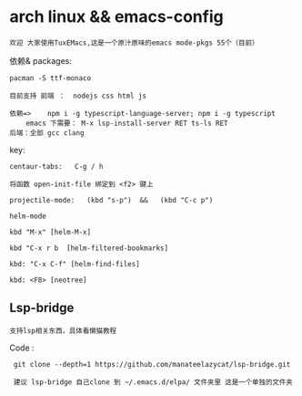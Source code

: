# arch linux &&  emacs-config
 	欢迎 大家使用TuxEMacs,这是一个原汁原味的emacs mode-pkgs 55个（目前）

依赖& packages:

	pacman -S ttf-monaco 
 	
	目前支持 前端 ：  nodejs css html js
			
	依赖=>	npm i -g typescript-language-server; npm i -g typescript	
		emacs 下需要： M-x lsp-install-server RET ts-ls RET	
	后端：全部 gcc clang
	
			

key:
	
	centaur-tabs:	C-g / h 
	
	将函数 open-init-file 绑定到 <f2> 键上

	projectile-mode:   (kbd "s-p")  &&   (kbd "C-c p")
	
	helm-mode
	
	kbd "M-x" [helm-M-x]
		
	kbd "C-x r b  [helm-filtered-bookmarks]
	
	kbd: "C-x C-f" [helm-find-files]
	
	kbd: <F8> [neotree] 

## Lsp-bridge
	支持lsp相关东西，具体看懒猫教程
 
 Code :

	 git clone --depth=1 https://github.com/manateelazycat/lsp-bridge.git
	 
	 建议 lsp-bridge 自己clone 到 ~/.emacs.d/elpa/ 文件夹里 这是一个单独的文件夹
			

